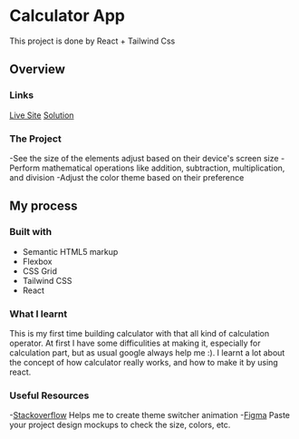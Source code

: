 # Calculator App

This project is done by React + Tailwind Css

## Overview

### Links
[Live Site](https://venerable-nasturtium-666254.netlify.app)
[Solution](https://github.com/Elio1995/calculator-app)

### The Project
-See the size of the elements adjust based on their device's screen size
-Perform mathematical operations like addition, subtraction, multiplication, and division
-Adjust the color theme based on their preference

## My process

### Built with
- Semantic HTML5 markup
- Flexbox
- CSS Grid
- Tailwind CSS
- React

### What I learnt
This is my first time building calculator with that all kind of calculation operator. At first I have some difficulities at making it, especially for calculation part, but as usual google always help me :). I learnt a lot about the concept of how calculator really works, and how to make it by using react.

### Useful Resources
-[Stackoverflow](https://stackoverflow.com/) Helps me to create theme switcher animation
-[Figma](https://www.figma.com/) Paste your project design mockups to check the size, colors, etc.

